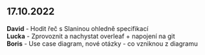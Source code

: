 ## 17.10.2022

**David** - Hodit řeč s Slaninou ohledně specifikací<br>
**Lucka** - Zprovoznit a nachystat overleaf + napojení na git<br>
**Boris** - Use case diagram, nové otázky - co vzniknou z diagramu

